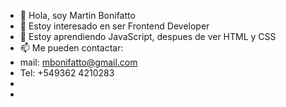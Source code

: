 - 👋 Hola, soy Martin Bonifatto
- 👀 Estoy interesado en ser Frontend Developer
- 🌱 Estoy aprendiendo JavaScript, despues de ver HTML y CSS
- 📫 Me pueden contactar:
-   mail: mbonifatto@gmail.com
-   Tel: +549362 4210283
- 
-   

